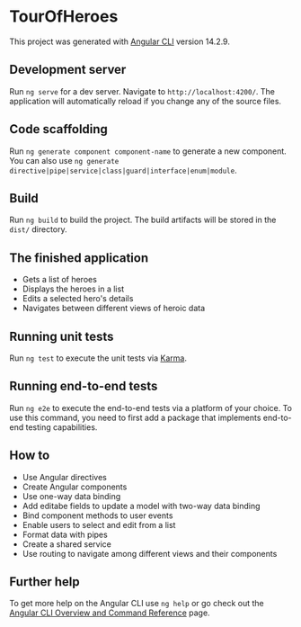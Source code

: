 # TourOfHeroes

This project was generated with [Angular CLI](https://github.com/angular/angular-cli) version 14.2.9.

## Development server

Run `ng serve` for a dev server. Navigate to `http://localhost:4200/`. The application will automatically reload if you change any of the source files.

## Code scaffolding

Run `ng generate component component-name` to generate a new component. You can also use `ng generate directive|pipe|service|class|guard|interface|enum|module`.

## Build

Run `ng build` to build the project. The build artifacts will be stored in the `dist/` directory.

## The finished application

- Gets a list of heroes
- Displays the heroes in a list
- Edits a selected hero's details
- Navigates between different views of heroic data

## Running unit tests

Run `ng test` to execute the unit tests via [Karma](https://karma-runner.github.io).

## Running end-to-end tests

Run `ng e2e` to execute the end-to-end tests via a platform of your choice. To use this command, you need to first add a package that implements end-to-end testing capabilities.

## How to

- Use Angular directives
- Create Angular components
- Use one-way data binding
- Add editabe fields to update a model with two-way data binding
- Bind component methods to user events
- Enable users to select and edit from a list
- Format data with pipes
- Create a shared service
- Use routing to navigate among different views and their components

## Further help

To get more help on the Angular CLI use `ng help` or go check out the [Angular CLI Overview and Command Reference](https://angular.io/cli) page.
